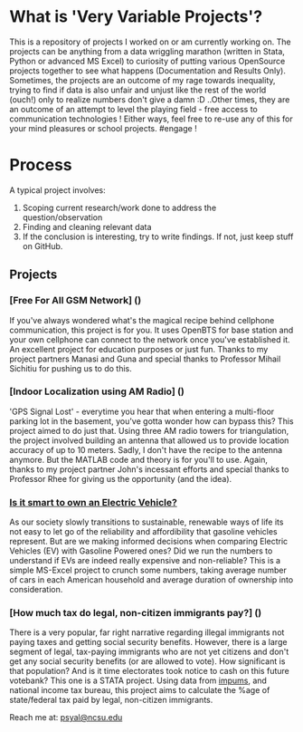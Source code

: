 # What is 'Very Variable Projects'?

This is a repository of projects I worked on or am currently working on. The projects can be anything from a data wriggling  marathon (written in Stata, Python or advanced MS Excel) to curiosity of putting various OpenSource projects together to see what happens (Documentation and Results Only). Sometimes, the projects are an outcome of my rage towards inequality, trying to find if data is also unfair and unjust like the rest of the world (ouch!) only to realize numbers don't give a damn :D ..Other times, they are an outcome of an attempt to level the playing field - free access to communication technologies ! Either ways, feel free to re-use any of this for your mind pleasures or school projects. #engage !

# Process

A typical project involves:
1. Scoping current research/work done to address the question/observation
2. Finding and cleaning relevant data
3. If the conclusion is interesting, try to write findings. If not, just keep stuff on GitHub.


## Projects

### [Free For All GSM Network] ()
If you've always wondered what's the magical recipe behind cellphone communication, this project is for you. It uses OpenBTS for base station and your own cellphone can connect to the network once you've established it. An excellent project for education purposes or just fun. Thanks to my project partners Manasi and Guna and special thanks to Professor Mihail Sichitiu for pushing us to do this.

### [Indoor Localization using AM Radio] ()
'GPS Signal Lost' - everytime you hear that when entering a multi-floor parking lot in the basement, you've gotta wonder how can bypass this? This project aimed to do just that. Using three AM radio towers for triangulation, the project involved building an antenna that allowed us to provide location accuracy of up to 10 meters. Sadly, I don't have the recipe to the antenna anymore. But the MATLAB code and theory is for you'll to use. Again, thanks to my project partner John's incessant efforts and special thanks to Professor Rhee for giving us the opportunity (and the idea).

### [Is it smart to own an Electric Vehicle?]()
As our society slowly transitions to sustainable, renewable ways of life its not easy to let go of the reliability and affordibility that gasoline vehicles represent. But are we making informed decisions when comparing Electric Vehicles (EV) with Gasoline Powered ones? Did we run the numbers to understand if EVs are indeed really expensive and non-reliable? 
This is a simple MS-Excel project to crunch some numbers, taking average number of cars in each American household and average duration of ownership into consideration.

### [How much tax do legal, non-citizen immigrants pay?] ()
There is a very popular, far right narrative regarding illegal immigrants not paying taxes and getting social security benefits. However, there is a large segment of legal, tax-paying immigrants who are not yet citizens and don't get any social security benefits (or are allowed to vote). How significant is that population? And is it time electorates took notice to cash on this future votebank?
This one is a STATA project. Using data from [impums](https://www.ipums.org/), and national income tax bureau, this project aims to calculate the %age of state/federal tax paid by legal, non-citizen immigrants.










Reach me at: psyal@ncsu.edu
